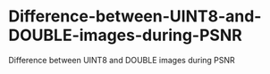 # Difference-between-UINT8-and-DOUBLE-images-during-PSNR
Difference between UINT8 and DOUBLE images during PSNR
